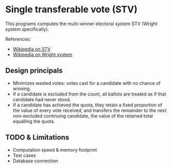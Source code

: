 # Single transferable vote (STV)

This programs computes the multi-winner electoral system STV (Wright system specifically).

References:
- [Wikipedia on STV](https://en.wikipedia.org/wiki/Single_transferable_vote)
- [Wikipedia on Wright system](https://en.wikipedia.org/wiki/Wright_system)

## Design principals

- Minimizes wasted votes: votes cast for a candidate with no chance of winning.
- If a candidate is excluded from the count, all ballots are treated as if that candidate had never stood.
- If a candidate has achieved the quota, they retain a fixed proportion of the value of every vote received, and transfers the remainder to the next non-excluded continuing candidate, the value of the retained total equalling the quota.

## TODO & Limitations

- Computation speed & memory footprint
- Test cases
- Database connection

